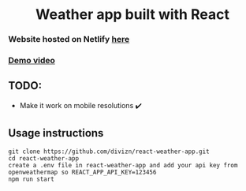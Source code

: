 <h1 align=center>Weather app built with React</h1>

### Website hosted on Netlify [here](https://chipper-nougat-f6362a.netlify.app)

### [Demo video](https://www.youtube.com/watch?v=uhyKa8NDIow)

<h2>TODO:</h2>

- Make it work on mobile resolutions ✔️

<h2> Usage instructions</h2>

    git clone https://github.com/divizn/react-weather-app.git
    cd react-weather-app
    create a .env file in react-weather-app and add your api key from openweathermap so REACT_APP_API_KEY=123456
    npm run start
